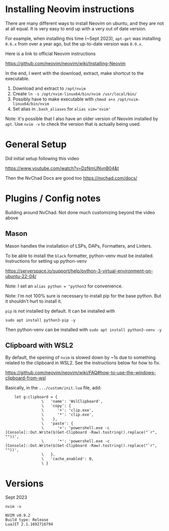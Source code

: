 # Installing Neovim instructions

There are many different ways to install Neovim on ubuntu, and they are not at all equal. It is very easy to end up with a very out of date version.

For example, when installing this time (~Sept 2023), `apt-get` was installing `0.6.x` from over a year ago, but the up-to-date version was `0.9.x`.

Here is a link to official Neovim instructions

https://github.com/neovim/neovim/wiki/Installing-Neovim

In the end, I went with the download, extract, make shortcut to the executable.

1. Download and extract to `/opt/nvim`
2. Create `ln -s /opt/nvim-linux64/bin/nvim /usr/local/bin/`
3. Possibly have to make executable with `chmod a+x /opt/nvim-linux64/bin/nvim`
4. Set alias in `.bash_aliases` for `alias vim='nvim'`

Note: it's possible that I also have an older version of Neovim installed by `apt`. Use `nvim -v` to check the version that is actually being used.


# General Setup

Did initial setup following this video

https://www.youtube.com/watch?v=DzNmUNvnB04&t

Then the NvChad Docs are good too https://nvchad.com/docs/


# Plugins / Config notes

Building around NvChad. Not done much customizing beyond the video above

## Mason
Mason handles the installation of LSPs, DAPs, Formatters, and Linters. 

To be able to install the `black` formatter, python-venv must be installed.
Instructions for setting up python-venv

https://serverspace.io/support/help/python-3-virtual-environment-on-ubuntu-22-04/

Note: I set an `alias python = "python3` for convenience.

Note: I'm not 100% sure is necessary to install pip for the base python. But it shouldn't hurt to install it.

`pip` is not installed by default. It can be installed with 
```
sudo apt install python3-pip -y
```

Then python-venv can be installed with 
```sudo apt install python3-venv -y```





## Clipboard with WSL2

By default, the opening of `nvim` is slowed down by ~1s due to something related to the clipboard in WSL2. See the instructions below for how to fix.

https://github.com/neovim/neovim/wiki/FAQ#how-to-use-the-windows-clipboard-from-wsl

Basically, in the `.../custom/init.lua` file, add:

```
    let g:clipboard = {
                \   'name': 'WslClipboard',
                \   'copy': {
                \      '+': 'clip.exe',
                \      '*': 'clip.exe',
                \    },
                \   'paste': {
                \      '+': 'powershell.exe -c [Console]::Out.Write($(Get-Clipboard -Raw).tostring().replace("`r", ""))',
                \      '*': 'powershell.exe -c [Console]::Out.Write($(Get-Clipboard -Raw).tostring().replace("`r", ""))',
                \   },
                \   'cache_enabled': 0,
                \ }
```


# Versions

Sept 2023

```
nvim -v

NVIM v0.9.2
Build type: Release
LuaJIT 2.1.1692716794
```
